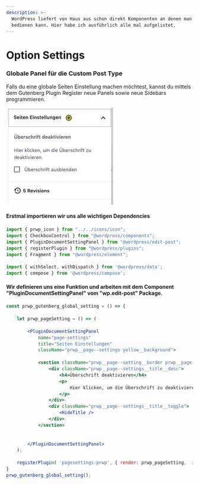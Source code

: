 ```yaml
---
description: >-
  WordPress liefert von Haus aus schon direkt Komponenten an denen man sich
  bedienen kann. Hier habe ich ausführlich alle mal aufgelistet.
---
```


# Option Settings

### Globale Panel für die Custom Post Type

Falls du eine globale Seiten Einstellung machen möchtest, kannst du mittels dem Gutenberg Plugin Register neue Panels sowie neue Sidebars programmieren. 

![](../.gitbook/assets/bildschirmfoto-2019-08-26-um-15.36.42.png)

#### Erstmal importieren wir uns alle wichtigen Dependencies 

```javascript
import { prwp_icon } from "../../icons/icon";
import { CheckboxControl } from "@wordpress/components";
import { PluginDocumentSettingPanel } from "@wordpress/edit-post"; 
import { registerPlugin } from "@wordpress/plugins";
import { Fragment } from "@wordpress/element";

import { withSelect, withDispatch } from '@wordpress/data';
import { compose } from '@wordpress/compose';

```

#### Wir definieren uns eine Funktion und arbeiten mit dem Component "PluginDocumentSettingPanel" vom "wp.edit-post" Package.

```jsx
const prwp_gutenberg_global_setting = () => {

    let prwp_pageSetting = () => (

        <PluginDocumentSettingPanel
            name="page-settings"
            title="Seiten Einstellungen"
            className="prwp__page--settings yellow__background">
            
            <section className="prwp__page--setting__border prwp__page--settings__title">
                <div className="prwp__page--settings__title__desc">
                    <h4>Überschrift deaktivieren</h4>
                    <p>
                        Hier klicken, um die Überschrift zu deaktivieren.
                    </p>
                </div>
                <div className="prwp__page--settings__title__toggle">
                    <HideTitle />
                </div>
            </section>

    
        </PluginDocumentSettingPanel>
    );

    registerPlugin( 'pagesettings-prwp', { render: prwp_pageSetting,  icon: prwp_icon } );
}
prwp_gutenberg_global_setting();
```

